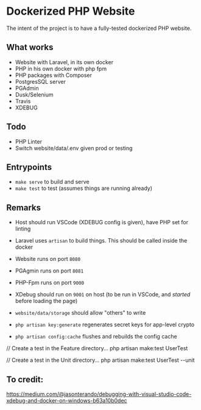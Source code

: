 # Dockerized PHP Website

The intent of the project is to have a fully-tested dockerized PHP website.

## What works

- Website with Laravel, in its own docker
- PHP in his own docker with php fpm
- PHP packages with Composer
- PostgresSQL server
- PGAdmin
- Dusk/Selenium
- Travis
- XDEBUG

## Todo

- PHP Linter
- Switch website/data/.env given prod or testing

## Entrypoints

- `make serve` to build and serve
- `make test` to test (assumes things are running already)

## Remarks

- Host should run VSCode (XDEBUG config is given), have PHP set for linting

- Laravel uses `artisan` to build things. This should be called inside the docker

- Website runs on port `8080`
- PGAgmin runs on port `8081`
- PHP-Fpm runs on port `9000`
- XDebug should run on `9001` on host (to be run in VSCode, and *started* before loading the page)

- `website/data/storage` should allow "others" to write

- `php artisan key:generate` regenerates secret keys for app-level crypto
- `php artisan config:cache` flushes and rebuilds the config cache

// Create a test in the Feature directory...
php artisan make:test UserTest

// Create a test in the Unit directory...
php artisan make:test UserTest --unit

## To credit:

https://medium.com/@jasonterando/debugging-with-visual-studio-code-xdebug-and-docker-on-windows-b63a10b0dec

